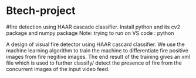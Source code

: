 # Btech-project
#fire detection using HAAR cascade classifier.
Install python and its cv2 package and numpy package
Note: trying to run on VS code : python
<p>A design of visual fire detector using HAAR cascard classifier. We use the machine learning algorithm to train the machine to differentiate fire positive images from fire negitive images. The end result of the training gives an xml file which is used to further classify/ detect the presence of fire from the concurrent images of the input video feed.</P>

